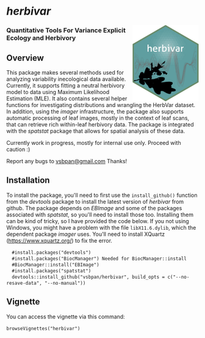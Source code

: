 # *herbivar*
<img src="man/figures/logo.png" align="right" height="200"/>

### Quantitative Tools For Variance Explicit Ecology and Herbivory



## Overview 

This package makes several methods used for analyzing variability inecological data available. Currently, it supports fitting a neutral herbivory model to data using Maximum Likelihood Estimation (MLE). It also contains several helper functions for investigating distributions and wrangling the HerbVar dataset. In addition, using the *imager* infrastructure, the package also supports automatic processing of leaf images, mostly in the context of leaf scans, that can retrieve rich within-leaf herbivory data. The package is integrated with the *spatstat* package that allows for spatial analysis of these data. 
    
Currently work in progress, mostly for internal use only. Proceed with caution :)

Report any bugs to vsbpan@gmail.com Thanks!

## Installation

To install the package, you'll need to first use the `install_github()` function from the *devtools* package to install the latest version of *herbivar* from github. The package depends on *EBImage* and some of the packages associated with *spatstat*, so you'll need to install those too. Installing them can be kind of tricky, so I have provided the code below. If you not using Windows, you might have a problem with the file `libX11.6.dylib`, which the dependent package *imager* uses. You'll need to install XQuartz (https://www.xquartz.org/) to fix the error. 


```{r}
  #install.packages("devtools")
  #install.packages("BiocManager") Needed for BiocManager::install
  #BiocManager::install("EBImage")
  #install.packages("spatstat")
  devtools::install_github("vsbpan/herbivar", build_opts = c("--no-resave-data", "--no-manual"))
```
## Vignette

You can access the vignette via this command:

```{r}
browseVignettes("herbivar")
```


